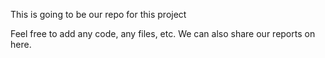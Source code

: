 This is going to be our repo for this project

Feel free to add any code, any files, etc.
We can also share our reports on here.
